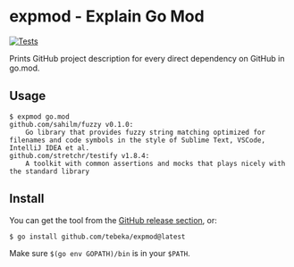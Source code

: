 # expmod - Explain Go Mod

[![Tests](https://github.com/tebeka/expmod/actions/workflows/test.yml/badge.svg)](https://github.com/tebeka/expmod/actions/workflows/test.yml)

Prints GitHub project description for every direct dependency on GitHub in go.mod.

## Usage

```
$ expmod go.mod 
github.com/sahilm/fuzzy v0.1.0:
	Go library that provides fuzzy string matching optimized for filenames and code symbols in the style of Sublime Text, VSCode, IntelliJ IDEA et al.
github.com/stretchr/testify v1.8.4:
	A toolkit with common assertions and mocks that plays nicely with the standard library
```

## Install

You can get the tool from the [GitHub release section](https://github.com/tebeka/expmod/releases), or:

```
$ go install github.com/tebeka/expmod@latest
```

Make sure `$(go env GOPATH)/bin` is in your `$PATH`.
